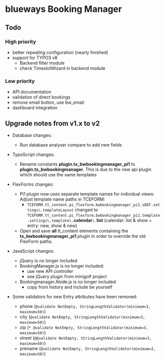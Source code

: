 # blueways Booking Manager

## Todo

### High priority

* better repeating configuration (nearly finished)
* support for TYPO3 v8
    * Backend filter module
    * check TimeslotWizard in backend module

### Low priority
* API documentation
* validation of direct bookings
* remove email button, use bw_email
* dashboard integration

## Upgrade notes from v1.x to v2

* Database changes:
    * Run database analyser compare to add new fields

* TypoScript changes:
    * Rename constants **plugin.tx_bwbookingmanager_pi1** to **plugin.tx_bwbookingmanager**. This is due to the new api plugin which should use the same templates
    
* FlexForms changes:
    * Pi1 plugin now uses separate template names for individual views: Adjust template name paths in TCEFORM:
        * ```TCEFORM.tt_content.pi_flexform.bwbookingmanager_pi1.sDEF.settings\.templateLayout``` changed to ```TCEFORM.tt_content.pi_flexform.bwbookingmanager_pi1.template.settings\.template\.```**calendar**```\.```**list** (calendar: list & show + entry: new, show & new) 
    * Open and save **all** tt_content elements containing the **tx_bwbookingmanager_pi1** plugin in order to override the old FlexForm paths.
    
* JavaScript changes:
    * jQuery is no longer included
    * BookingManager.js is no longer included:
        * use new API controller
        * see jQuery plugin from minigolf project
    * Bookingmanager.Abide.js is no longer included
        * copy from history and include be yourself

* Some validators for new Entry attributes have been removed:
    * phone (```@validate NotEmpty, StringLengthValidator(minimum=3, maximum=50)```)
    * city (```@validate NotEmpty, StringLengthValidator(minimum=3, maximum=50)```)
    * zip (```* @validate NotEmpty, StringLengthValidator(minimum=3, maximum=50)```)
    * street (```@@validate NotEmpty, StringLengthValidator(minimum=3, maximum=50)```)
    * prename (```@validate NotEmpty, StringLengthValidator(minimum=2, maximum=50)```)
